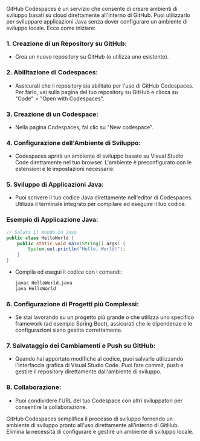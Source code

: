 GitHub Codespaces è un servizio che consente di creare ambienti di sviluppo basati su cloud direttamente all'interno di GitHub. Puoi utilizzarlo per sviluppare applicazioni Java senza dover configurare un ambiente di sviluppo locale. Ecco come iniziare:

### 1. Creazione di un Repository su GitHub:

- Crea un nuovo repository su GitHub (o utilizza uno esistente).

### 2. Abilitazione di Codespaces:

- Assicurati che il repository sia abilitato per l'uso di GitHub Codespaces. Per farlo, vai sulla pagina del tuo repository su GitHub e clicca su "Code" > "Open with Codespaces".

### 3. Creazione di un Codespace:

- Nella pagina Codespaces, fai clic su "New codespace".

### 4. Configurazione dell'Ambiente di Sviluppo:

- Codespaces aprirà un ambiente di sviluppo basato su Visual Studio Code direttamente nel tuo browser. L'ambiente è preconfigurato con le estensioni e le impostazioni necessarie.

### 5. Sviluppo di Applicazioni Java:

- Puoi scrivere il tuo codice Java direttamente nell'editor di Codespaces. Utilizza il terminale integrato per compilare ed eseguire il tuo codice.

### Esempio di Applicazione Java:

```java
// Saluta il mondo in Java
public class HelloWorld {
    public static void main(String[] args) {
        System.out.println("Hello, World!");
    }
}
```

- Compila ed esegui il codice con i comandi:
  ```bash
  javac HelloWorld.java
  java HelloWorld
  ```

### 6. Configurazione di Progetti più Complessi:

- Se stai lavorando su un progetto più grande o che utilizza uno specifico framework (ad esempio Spring Boot), assicurati che le dipendenze e le configurazioni siano gestite correttamente.

### 7. Salvataggio dei Cambiamenti e Push su GitHub:

- Quando hai apportato modifiche al codice, puoi salvarle utilizzando l'interfaccia grafica di Visual Studio Code. Puoi fare commit, push e gestire il repository direttamente dall'ambiente di sviluppo.

### 8. Collaborazione:

- Puoi condividere l'URL del tuo Codespace con altri sviluppatori per consentire la collaborazione.

GitHub Codespaces semplifica il processo di sviluppo fornendo un ambiente di sviluppo pronto all'uso direttamente all'interno di GitHub. Elimina la necessità di configurare e gestire un ambiente di sviluppo locale.